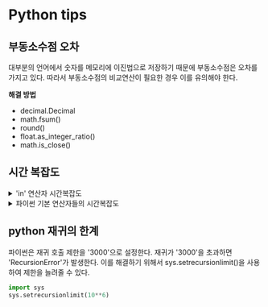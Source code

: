 # Python tips

## 부동소수점 오차
대부분의 언어에서 숫자를 메모리에 이진법으로 저장하기 때문에 부동소수점은 오차를 가지고 있다.
따라서 부동소수점의 비교연산이 필요한 경우 이를 유의해야 한다.

 **해결 방법**
- decimal.Decimal
- math.fsum()
- round()
- float.as_integer_ratio()
- math.is_close()

## 시간 복잡도

<details markdown="1"> 
<summary> 'in' 연산자 시간복잡도 </summary>

**list, tuple**
- Average: O(n)

**set, dictionary**
- Average: O(1)
- Worst: O(n)

</details>

<details markdown="1"> 
<summary> 파이썬 기본 연산자들의 시간복잡도 </summary>

**list**

                              Complexity
Operation     | Example      | Class         | Notes
--------------|--------------|---------------|-------------------------------
Index         | l[i]         | O(1)	     |
Store         | l[i] = 0     | O(1)	     |
Length        | len(l)       | O(1)	     |
Append        | l.append(5)  | O(1)	     | mostly: ICS-46 covers details
Pop	      | l.pop()      | O(1)	     | same as l.pop(-1), popping at end
Clear         | l.clear()    | O(1)	     | similar to l = []
Slice         | l[a:b]       | O(b-a)	     | l[1:5]:O(l)/l[:]:O(len(l)-0)=O(N)
Extend        | l.extend(...)| O(len(...))   | depends only on len of extension
Construction  | list(...)    | O(len(...))   | depends on length of ... iterable
check ==, !=  | l1 == l2     | O(N)          |
Insert        | l[a:b] = ... | O(N)	     | 
Delete        | del l[i]     | O(N)	     | depends on i; O(N) in worst case
Containment   | x in/not in l| O(N)	     | linearly searches list 
Copy          | l.copy()     | O(N)	     | Same as l[:] which is O(N)
Remove        | l.remove(...)| O(N)	     | 
Pop	      | l.pop(i)     | O(N)	     | O(N-i): l.pop(0):O(N) (see above)
Extreme value | min(l)/max(l)| O(N)	     | linearly searches list for value
Reverse	      | l.reverse()  | O(N)	     |
Iteration     | for v in l:  | O(N)          | Worst: no return/break in loop
Sort          | l.sort()     | O(N Log N)    | key/reverse mostly doesn't change
Multiply      | k*l          | O(k N)        | 5*l is O(N): len(l)*l is O(N**2)

**set**

                               Complexity
Operation     | Example      | Class         | Notes
--------------|--------------|---------------|-------------------------------
Length        | len(s)       | O(1)	     |
Add           | s.add(5)     | O(1)	     |
Containment   | x in/not in s| O(1)	     | compare to list/tuple - O(N)
Remove        | s.remove(..) | O(1)	     | compare to list/tuple - O(N)
Discard       | s.discard(..)| O(1)	     | 
Pop           | s.pop()      | O(1)	     | popped value "randomly" selected
Clear         | s.clear()    | O(1)	     | similar to s = set()
Construction  | set(...)     | O(len(...))   | depends on length of ... iterable
check ==, !=  | s != t       | O(len(s))     | same as len(t); False in O(1) if      	      	     	       		       the lengths are different
<=/<          | s <= t       | O(len(s))     | issubset
|>=/>          | s >= t       | O(len(t))     | issuperset s <= t == t >= s
Union         | s | t        | O(len(s)+len(t))
Intersection  | s & t        | O(len(s)+len(t))
Difference    | s - t        | O(len(s)+len(t))
Symmetric Diff| s ^ t        | O(len(s)+len(t))
Iteration     | for v in s:  | O(N)          | Worst: no return/break in loop
Copy          | s.copy()     | O(N)	     |

**Dictionary**

                               Complexity
Operation     | Example      | Class         | Notes
--------------|--------------|---------------|-------------------------------
Index         | d[k]         | O(1)	     |
Store         | d[k] = v     | O(1)	     |
Length        | len(d)       | O(1)	     |
Delete        | del d[k]     | O(1)	     |
get/setdefault| d.get(k)     | O(1)	     |
Pop           | d.pop(k)     | O(1)	     | 
Pop item      | d.popitem()  | O(1)	     | popped item "randomly" selected
Clear         | d.clear()    | O(1)	     | similar to s = {} or = dict()
View          | d.keys()     | O(1)	     | same for d.values()
Construction  | dict(...)    | O(len(...))   | depends # (key,value) 2-tuples
Iteration     | for k in d:  | O(N)          | all forms: keys, values, items 
|              |              |               | Worst: no return/break in loop
	      	      	       		     
</details>

## python 재귀의 한계

파이썬은 재귀 호출 제한을 '3000'으로 설정한다. 재귀가 '3000'을 초과하면 'RecursionError'가 발생한다.
이를 해결하기 위해서 sys.setrecursionlimit()을 사용하여 제한을 늘려줄 수 있다.
```python
import sys
sys.setrecursionlimit(10**6)

```
